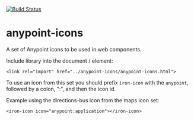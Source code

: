 [![Build Status](https://travis-ci.org/advanced-rest-client/anypoint-icons.svg?branch=stage)](https://travis-ci.org/advanced-rest-client/anypoint-icons)  

# anypoint-icons

A set of Anypoint icons to be used in web components.

Include library into the document / element:
```
<link rel="import" href="../anypoint-icons/anypoint-icons.html">
```

To use an icon from this set you should prefix `iron-icon` with the `anypoint`, followed by a colon, ":", and then the icon id.

Example using the directions-bus icon from the maps icon set:
```
<iron-icon icon="anypoint:application"></iron-icon>
```

